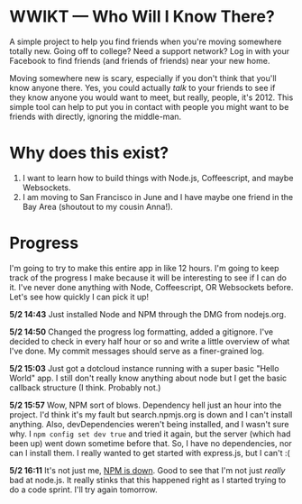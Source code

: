 # WWIKT — Who Will I Know There?

A simple project to help you find friends when you're moving somewhere totally new. Going off to college? Need a support network? Log in with your Facebook to find friends (and friends of friends) near your new home.

Moving somewhere new is scary, especially if you don't think that you'll know anyone there.
Yes, you could actually *talk* to your friends to see if they know anyone you would want to meet, but really, people, it's 2012.
This simple tool can help to put you in contact with people you might want to be friends with directly, ignoring the middle-man.

# Why does this exist?

1. I want to learn how to build things with Node.js, Coffeescript, and maybe Websockets.
2. I am moving to San Francisco in June and I have maybe one friend in the Bay Area (shoutout to my cousin Anna!).

# Progress

I'm going to try to make this entire app in like 12 hours. I'm going to keep track of the progress I make because it will be interesting to see if I can do it. I've never done anything with Node, Coffeescript, OR Websockets before. Let's see how quickly I can pick it up!

**5/2 14:43** Just installed Node and NPM through the DMG from nodejs.org.

**5/2 14:50** Changed the progress log formatting, added a gitignore. I've decided to check in every half hour or so and write a little overview of what I've done. My commit messages should serve as a finer-grained log.

**5/2 15:03** Just got a dotcloud instance running with a super basic "Hello World" app. I still don't really know anything about node but I get the basic callback structure (I think. Probably not.)

**5/2 15:57** Wow, NPM sort of blows. Dependency hell just an hour into the project. I'd think it's my fault but search.npmjs.org is down and I can't install anything. Also, devDependencies weren't being installed, and I wasn't sure why. I `npm config set dev true` and tried it again, but the server (which had been up) went down sometime before that. So, I have no dependencies, nor can I install them. I really wanted to get started with express.js, but I can't :(

**5/2 16:11** It's not just me, [NPM is down](https://github.com/isaacs/npm/issues/2409). Good to see that I'm not just *really* bad at node.js. It really stinks that this happened right as I started trying to do a code sprint. I'll try again tomorrow.

